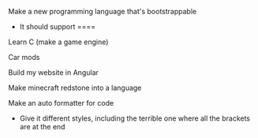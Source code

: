 Make a new programming language that's bootstrappable
 
- It should support ====

Learn C (make a game engine)

Car mods

Build my website in Angular

Make minecraft redstone into a language

Make an auto formatter for code

- Give it different styles, including the terrible one where all the brackets are at the end
